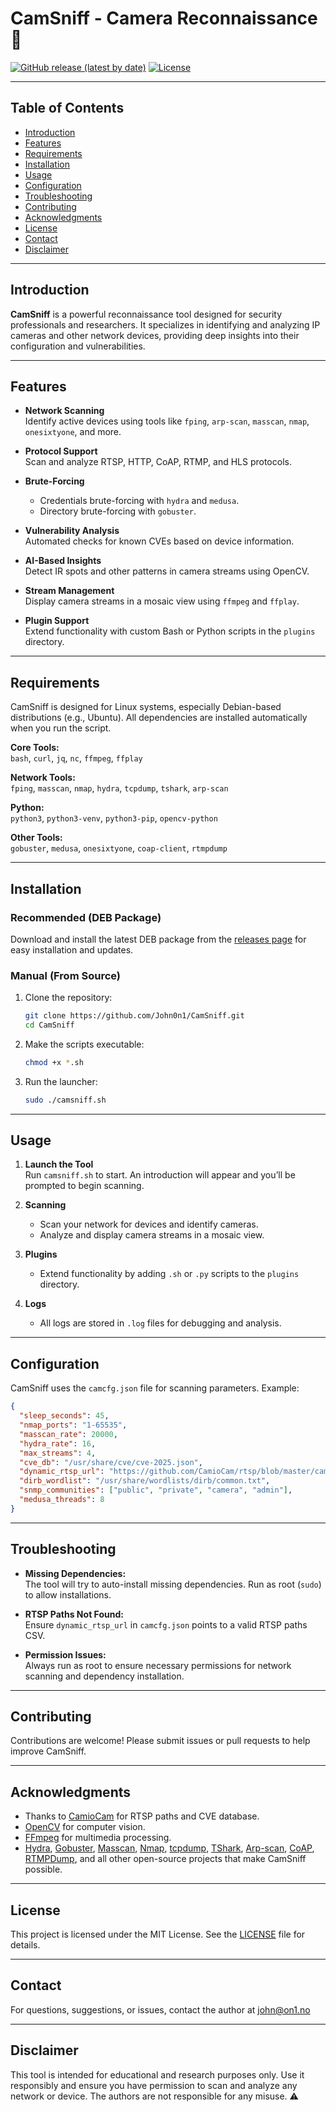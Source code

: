 # CamSniff - Camera Reconnaissance 📡

[![GitHub release (latest by date)](https://img.shields.io/github/v/release/John0n1/CamSniff?style=flat-square&logo=github&label=Latest%20Release)](https://github.com/John0n1/CamSniff/releases/latest)
[![License](https://img.shields.io/github/license/John0n1/CamSniff?style=flat-square&logo=github)](https://github.com/John0n1/CamSniff/blob/main/LICENSE)

---

## Table of Contents

- [Introduction](#introduction)
- [Features](#features)
- [Requirements](#requirements)
- [Installation](#installation)
- [Usage](#usage)
- [Configuration](#configuration)
- [Troubleshooting](#troubleshooting)
- [Contributing](#contributing)
- [Acknowledgments](#acknowledgments)
- [License](#license)
- [Contact](#contact)
- [Disclaimer](#disclaimer)

---

## Introduction

**CamSniff** is a powerful reconnaissance tool designed for security professionals and researchers. It specializes in identifying and analyzing IP cameras and other network devices, providing deep insights into their configuration and vulnerabilities.

---

## Features

- **Network Scanning**  
  Identify active devices using tools like `fping`, `arp-scan`, `masscan`, `nmap`, `onesixtyone`, and more.

- **Protocol Support**  
  Scan and analyze RTSP, HTTP, CoAP, RTMP, and HLS protocols.

- **Brute-Forcing**  
  - Credentials brute-forcing with `hydra` and `medusa`.
  - Directory brute-forcing with `gobuster`.

- **Vulnerability Analysis**  
  Automated checks for known CVEs based on device information.

- **AI-Based Insights**  
  Detect IR spots and other patterns in camera streams using OpenCV.

- **Stream Management**  
  Display camera streams in a mosaic view using `ffmpeg` and `ffplay`.

- **Plugin Support**  
  Extend functionality with custom Bash or Python scripts in the `plugins` directory.

---

## Requirements

CamSniff is designed for Linux systems, especially Debian-based distributions (e.g., Ubuntu). All dependencies are installed automatically when you run the script.

**Core Tools:**  
`bash`, `curl`, `jq`, `nc`, `ffmpeg`, `ffplay`

**Network Tools:**  
`fping`, `masscan`, `nmap`, `hydra`, `tcpdump`, `tshark`, `arp-scan`

**Python:**  
`python3`, `python3-venv`, `python3-pip`, `opencv-python`

**Other Tools:**  
`gobuster`, `medusa`, `onesixtyone`, `coap-client`, `rtmpdump`

---

## Installation

### Recommended (DEB Package)

Download and install the latest DEB package from the [releases page](https://github.com/John0n1/CamSniff/releases/latest) for easy installation and updates.

### Manual (From Source)

1. Clone the repository:
    ```bash
    git clone https://github.com/John0n1/CamSniff.git
    cd CamSniff
    ```

2. Make the scripts executable:
    ```bash
    chmod +x *.sh
    ```

3. Run the launcher:
    ```bash
    sudo ./camsniff.sh
    ```

---

## Usage

1. **Launch the Tool**  
   Run `camsniff.sh` to start. An introduction will appear and you’ll be prompted to begin scanning.

2. **Scanning**  
   - Scan your network for devices and identify cameras.
   - Analyze and display camera streams in a mosaic view.

3. **Plugins**  
   - Extend functionality by adding `.sh` or `.py` scripts to the `plugins` directory.

4. **Logs**  
   - All logs are stored in `.log` files for debugging and analysis.

---

## Configuration

CamSniff uses the `camcfg.json` file for scanning parameters. Example:

```json
{
  "sleep_seconds": 45,
  "nmap_ports": "1-65535",
  "masscan_rate": 20000,
  "hydra_rate": 16,
  "max_streams": 4,
  "cve_db": "/usr/share/cve/cve-2025.json",
  "dynamic_rtsp_url": "https://github.com/CamioCam/rtsp/blob/master/cameras/paths.csv",
  "dirb_wordlist": "/usr/share/wordlists/dirb/common.txt",
  "snmp_communities": ["public", "private", "camera", "admin"],
  "medusa_threads": 8
}
```

---

## Troubleshooting

- **Missing Dependencies:**  
  The tool will try to auto-install missing dependencies. Run as root (`sudo`) to allow installations.

- **RTSP Paths Not Found:**  
  Ensure `dynamic_rtsp_url` in `camcfg.json` points to a valid RTSP paths CSV.

- **Permission Issues:**  
  Always run as root to ensure necessary permissions for network scanning and dependency installation.

---

## Contributing

Contributions are welcome! Please submit issues or pull requests to help improve CamSniff.

---

## Acknowledgments

- Thanks to [CamioCam](https://github.com/CamioCam) for RTSP paths and CVE database.
- [OpenCV](https://opencv.org/) for computer vision.
- [FFmpeg](https://ffmpeg.org/) for multimedia processing.
- [Hydra](https://github.com/vanhauser-thc/hydra), [Gobuster](https://github.com/OJ/gobuster), [Masscan](https://github.com/robertdavidgraham/masscan), [Nmap](https://nmap.org/), [tcpdump](https://www.tcpdump.org/), [TShark](https://www.wireshark.org/), [Arp-scan](https://nmap.org/arp-scan/), [CoAP](https://coap.technology/), [RTMPDump](https://rtmpdump.mplayerhq.hu/), and all other open-source projects that make CamSniff possible.

---

## License

This project is licensed under the MIT License. See the [LICENSE](LICENSE) file for details.

---

## Contact

For questions, suggestions, or issues, contact the author at john@on1.no

---

## Disclaimer

This tool is intended for educational and research purposes only. Use it responsibly and ensure you have permission to scan and analyze any network or device. The authors are not responsible for any misuse. ⚠️
